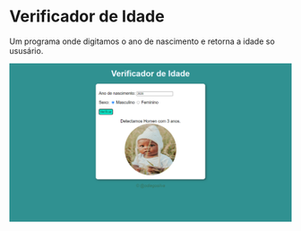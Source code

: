 # Verificador de Idade
 Um programa onde digitamos o ano de nascimento e retorna a idade so ususário.

 ![Project Image](./public/assets/git-proj.png)

